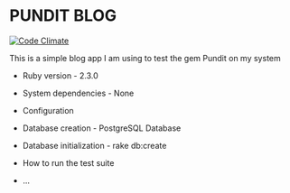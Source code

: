 # PUNDIT BLOG

[![Code Climate](https://codeclimate.com/github/LukasBarry/Pundit-Blog/badges/gpa.svg)](https://codeclimate.com/github/LukasBarry/Pundit-Blog)

This is a simple blog app I am using to test the gem Pundit on my system

* Ruby version - 2.3.0

* System dependencies - None

* Configuration

* Database creation - PostgreSQL Database

* Database initialization - rake db:create

* How to run the test suite

* ...
